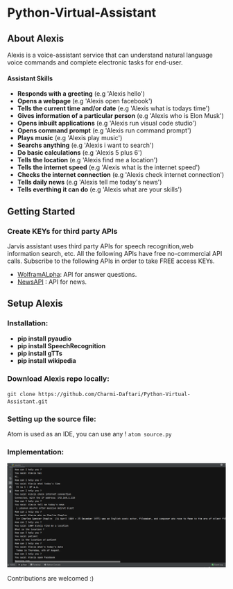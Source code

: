 # Python-Virtual-Assistant

## About Alexis
Alexis is a voice-assistant service that can understand natural language voice commands and complete electronic tasks for end-user.

#### Assistant Skills
* **Responds with a greeting** (e.g 'Alexis hello')
* **Opens a webpage** (e.g 'Alexis open facebook')
* **Tells the current time and/or date** (e.g 'Alexis what is todays time')
* **Gives information of a particular person** (e.g 'Alexis who is Elon Musk')
* **Opens inbuilt applications** (e.g 'Alexis run visual code studio')
* **Opens command prompt** (e.g 'Alexis run command prompt')
* **Plays music** (e.g 'Alexis play music')
* **Searchs anything** (e.g 'Alexis i want to search')
* **Do basic calculations** (e.g 'Alexis 5 plus 6')
* **Tells the location** (e.g 'Alexis find me a location')
* **Tells the internet speed** (e.g 'Alexis what is the internet speed')
* **Checks the internet connection** (e.g 'Alexis check internet connection')
* **Tells daily news** (e.g 'Alexis tell me today's news')
* **Tells everthing it can do** (e.g 'Alexis what are your skills')

## Getting Started
### Create KEYs for third party APIs
Jarvis assistant uses third party APIs for speech recognition,web information search, etc. All the following APIs have free no-commercial API calls. Subscribe to the following APIs in order to take FREE access KEYs.
* [WolframALpha](https://developer.wolframalpha.com/portal/myapps/): API for answer questions.
* [NewsAPI](https://newsapi.org/) : API for news.

## Setup Alexis
### Installation:
* **pip install pyaudio**
* **pip install SpeechRecognition**
* **pip install gTTs**
* **pip install wikipedia**

### Download Alexis repo locally:
`
git clone https://github.com/Charmi-Daftari/Python-Virtual-Assistant.git
`
### Setting up the source file:
Atom is used as an IDE, you can use any !
`atom source.py`

### Implementation:
![Implementation Image](https://github.com/Charmi-Daftari/Python-Virtual-Assistant/blob/master/implementation.png)

Contributions are welcomed :)
